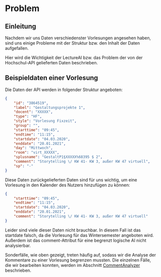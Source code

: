 # Problem 

## Einleitung

Nachdem wir uns Daten verschiedenster Vorlesungen angesehen haben, sind uns einige Probleme mit der Struktur bzw. den Inhalt der Daten aufgefallen.

Hier wird die Wichtigkeit der LectureAI bzw. das Problem der von der Hochschul-API gelieferten Daten beschrieben.

## Beispieldaten einer Vorlesung
Die Daten der API werden in folgender Struktur angeboten:
```json
{
    "id": "3864519",
    "label": "Gestaltungsprojekte 1",
    "docent": "XXXXX",
    "type": "HF",
    "style": "Vorlesung Fixzeit",
    "group": "",
    "starttime": "09:45",
    "endtime": "11:15",
    "startdate": "04.03.2020",
    "enddate": "20.01.2021",
    "day": "Mittwoch",
    "room": "virt_XXXXX",
    "splusname": "GestaltP1§XXXXX%68395 $ 2",
    "comment": "Storytelling \/ KW 41- KW 3, außer KW 47 virtuell",
    "sp": "-"
}
```
Diese Daten zurückgelieferten Daten sind für uns wichtig, um eine Vorlesung in den Kalender des Nutzers hinzufügen zu können:
```json
{
    "starttime": "09:45",
    "endtime": "11:15",
    "startdate": "04.03.2020",
    "enddate": "20.01.2021",
    "comment": "Storytelling \/ KW 41- KW 3, außer KW 47 virtuell"
}
```
Leider sind viele dieser Daten nicht brauchbar. In diesem Fall ist das startdate falsch, da die Vorlesung für das Wintersemester angeboten wird. Außerdem ist das comment-Attribut für eine begrenzt logische AI nicht analysierbar.

Sonderfälle, wie oben gezeigt, treten häufig auf, sodass wir die Analyse der Kommentare zu einer Vorlesung begrenzen mussten. Die einzelnen Fälle, die wir bearbeiten konnten, werden im Abschnitt [CommentAnalyzer](CommentAnalyzer.md) beschrieben.
